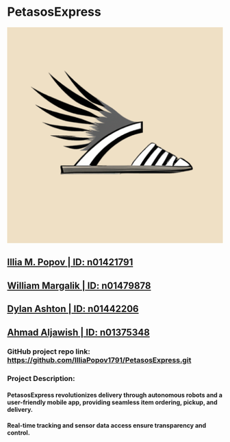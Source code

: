 # PetasosExpress
![ic_launcher-playstore.png](app%2Fsrc%2Fmain%2Fic_launcher-playstore.png)
## [Illia M. Popov | ID: n01421791](https://github.com/IlliaPopov1791)
## [William Margalik | ID: n01479878](https://github.com/wmargalik)
## [Dylan Ashton | ID: n01442206](https://github.com/DylanAshton2206)
## [Ahmad Aljawish | ID: n01375348](https://github.com/Ahmadaljawish5348)

### GitHub project repo link: https://github.com/IlliaPopov1791/PetasosExpress.git

### Project Description:
#### PetasosExpress revolutionizes delivery through autonomous robots and a user-friendly mobile app, providing seamless item ordering, pickup, and delivery.
#### Real-time tracking and sensor data access ensure transparency and control.



